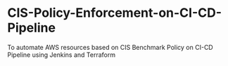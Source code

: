 # CIS-Policy-Enforcement-on-CI-CD-Pipeline
To automate AWS resources  based on CIS Benchmark Policy on CI-CD Pipeline using Jenkins and Terraform
